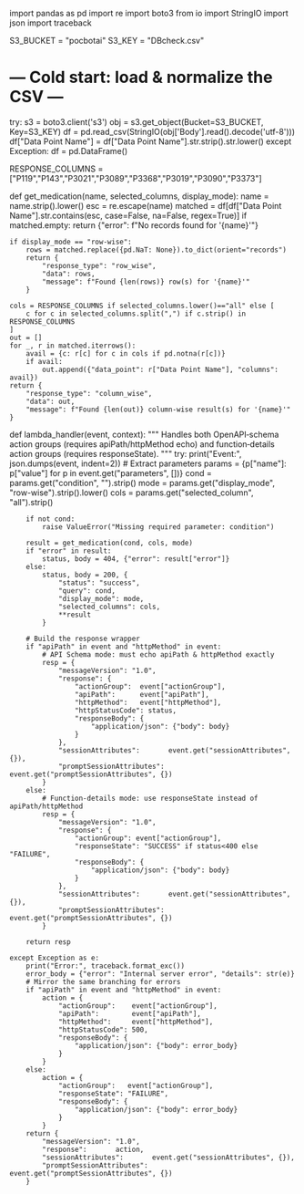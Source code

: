 import pandas as pd
import re
import boto3
from io import StringIO
import json
import traceback

S3_BUCKET = "pocbotai"
S3_KEY    = "DBcheck.csv"

# — Cold start: load & normalize the CSV —
try:
    s3 = boto3.client('s3')
    obj = s3.get_object(Bucket=S3_BUCKET, Key=S3_KEY)
    df  = pd.read_csv(StringIO(obj['Body'].read().decode('utf-8')))
    df["Data Point Name"] = df["Data Point Name"].str.strip().str.lower()
except Exception:
    df = pd.DataFrame()

RESPONSE_COLUMNS = ["P119","P143","P3021","P3089","P3368","P3019","P3090","P3373"]

def get_medication(name, selected_columns, display_mode):
    name = name.strip().lower()
    esc  = re.escape(name)
    matched = df[df["Data Point Name"].str.contains(esc, case=False, na=False, regex=True)]
    if matched.empty:
        return {"error": f"No records found for '{name}'"}

    if display_mode == "row-wise":
        rows = matched.replace({pd.NaT: None}).to_dict(orient="records")
        return {
            "response_type": "row_wise",
            "data": rows,
            "message": f"Found {len(rows)} row(s) for '{name}'"
        }

    cols = RESPONSE_COLUMNS if selected_columns.lower()=="all" else [
        c for c in selected_columns.split(",") if c.strip() in RESPONSE_COLUMNS
    ]
    out = []
    for _, r in matched.iterrows():
        avail = {c: r[c] for c in cols if pd.notna(r[c])}
        if avail:
            out.append({"data_point": r["Data Point Name"], "columns": avail})
    return {
        "response_type": "column_wise",
        "data": out,
        "message": f"Found {len(out)} column-wise result(s) for '{name}'"
    }

def lambda_handler(event, context):
    """
    Handles both OpenAPI‐schema action groups (requires apiPath/httpMethod echo)
    and function‐details action groups (requires responseState).
    """
    try:
        print("Event:", json.dumps(event, indent=2))
        # Extract parameters
        params = {p["name"]: p["value"] for p in event.get("parameters", [])}
        cond  = params.get("condition", "").strip()
        mode  = params.get("display_mode", "row-wise").strip().lower()
        cols  = params.get("selected_column", "all").strip()

        if not cond:
            raise ValueError("Missing required parameter: condition")

        result = get_medication(cond, cols, mode)
        if "error" in result:
            status, body = 404, {"error": result["error"]}
        else:
            status, body = 200, {
                "status": "success",
                "query": cond,
                "display_mode": mode,
                "selected_columns": cols,
                **result
            }

        # Build the response wrapper
        if "apiPath" in event and "httpMethod" in event:
            # API Schema mode: must echo apiPath & httpMethod exactly
            resp = {
                "messageVersion": "1.0",
                "response": {
                    "actionGroup":  event["actionGroup"],
                    "apiPath":      event["apiPath"],
                    "httpMethod":   event["httpMethod"],
                    "httpStatusCode": status,
                    "responseBody": {
                        "application/json": {"body": body}
                    }
                },
                "sessionAttributes":       event.get("sessionAttributes", {}),
                "promptSessionAttributes": event.get("promptSessionAttributes", {})
            }
        else:
            # Function-details mode: use responseState instead of apiPath/httpMethod
            resp = {
                "messageVersion": "1.0",
                "response": {
                    "actionGroup": event["actionGroup"],
                    "responseState": "SUCCESS" if status<400 else "FAILURE",
                    "responseBody": {
                        "application/json": {"body": body}
                    }
                },
                "sessionAttributes":       event.get("sessionAttributes", {}),
                "promptSessionAttributes": event.get("promptSessionAttributes", {})
            }

        return resp

    except Exception as e:
        print("Error:", traceback.format_exc())
        error_body = {"error": "Internal server error", "details": str(e)}
        # Mirror the same branching for errors
        if "apiPath" in event and "httpMethod" in event:
            action = {
                "actionGroup":    event["actionGroup"],
                "apiPath":        event["apiPath"],
                "httpMethod":     event["httpMethod"],
                "httpStatusCode": 500,
                "responseBody": {
                    "application/json": {"body": error_body}
                }
            }
        else:
            action = {
                "actionGroup":   event["actionGroup"],
                "responseState": "FAILURE",
                "responseBody": {
                    "application/json": {"body": error_body}
                }
            }
        return {
            "messageVersion": "1.0",
            "response":       action,
            "sessionAttributes":       event.get("sessionAttributes", {}),
            "promptSessionAttributes": event.get("promptSessionAttributes", {})
        }
